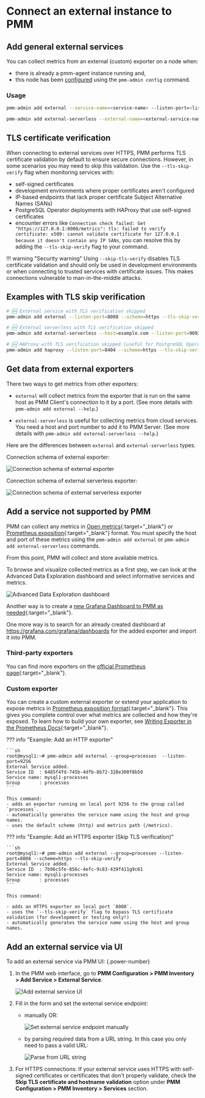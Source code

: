 # Connect an external instance to PMM

## Add general external services

You can collect metrics from an external (custom) exporter on a node when:

- there is already a pmm-agent instance running and,
- this node has been [configured](../index.md) using the `pmm-admin config` command.

### Usage

```sh
pmm-admin add external --service-name=<service-name> --listen-port=<listen-port> --metrics-path=<metrics-path> --scheme=<scheme>
```

```sh
pmm-admin add external-serverless --external-name=<external-service-name> --host=<hostname> --listen-port=<listen-port> --metrics-path=<metrics-path> --scheme=<scheme>
```

## TLS certificate verification

When connecting to external services over HTTPS, PMM performs TLS certificate validation by default to ensure secure connections. However, in some scenarios you may need to skip this validation. Use the `--tls-skip-verify` flag when monitoring services with:

- self-signed certificates
- development environments where proper certificates aren't configured
- IP-based endpoints that lack proper certificate Subject Alternative Names (SANs)
- PostgreSQL Operator deployments with HAProxy that use self-signed certificates
- encounter errors like `Connection check failed: Get "https://127.0.0.1:8008/metrics": tls: failed to verify certificate: x509: cannot validate certificate for 127.0.0.1 because it doesn't contain any IP SANs`, you can resolve this by adding the `--tls-skip-verify` flag to your command.


!!! warning "Security warning"
    Using `--skip-tls-verify` disables TLS certificate validation and should only be used in development environments or when connecting to trusted services with certificate issues. This makes connections vulnerable to man-in-the-middle attacks.

##  Examples with TLS skip verification

```sh
# 🆕 External service with TLS verification skipped
pmm-admin add external --listen-port=8008 --scheme=https --tls-skip-verify

# 🆕 External serverless with TLS verification skipped  
pmm-admin add external-serverless --host=example.com --listen-port=9093 --scheme=https --tls-skip-verify

# 🆕 HAProxy with TLS verification skipped (useful for PostgreSQL Operator deployments)
pmm-admin add haproxy --listen-port=8404 --scheme=https --tls-skip-verify
```

## Get data from external exporters

There two ways to get metrics from other exporters:

- `external` will collect metrics from the exporter that is run on the same host as PMM Client's connection to it by a port. (See more details with `pmm-admin add external --help`.)

- `external-serverless` is useful for collecting metrics from cloud services. You need a host and port number to add it to PMM Server. (See more details with `pmm-admin add external-serverless --help`.)

Here are the differences between `external` and `external-serverless` types.

Connection schema of external exporter:

![Connection schema of external exporter](../../../images/PMM_External_Exporter_Schema.jpg)

Connection schema of external serverless exporter:

![Connection schema of external serverless exporter](../../../images/PMM_External_Serverless_Exporter_Schema.jpg)

## Add a service not supported by PMM

PMM can collect any metrics in [Open metrics](https://openmetrics.io){:target="_blank"} or [Prometheus exposition](https://prometheus.io/docs/instrumenting/exposition_formats/){:target="_blank"} format. You must specify the host and port of these metrics using the `pmm-admin add external` or `pmm-admin add external-serverless` commands.

From this point, PMM will collect and store available metrics.

To browse and visualize collected metrics as a first step, we can look at the Advanced Data Exploration dashboard and select informative services and metrics.

![Advanced Data Exploration dashboard](../../../images/PMM_Advanced_Data_Exploration.jpg)

Another way is to create a [new Grafana Dashboard to PMM as needed](https://grafana.com/docs/grafana/latest/best-practices/best-practices-for-creating-dashboards/){:target="_blank"}.

One more way is to search for an already created dashboard at <https://grafana.com/grafana/dashboards> for the added exporter and import it into PMM.

### Third-party exporters

You can find more exporters on the [official Prometheus page](https://prometheus.io/docs/instrumenting/exporters/){:target="_blank"}.

### Custom exporter

You can create a custom external exporter or extend your application to expose metrics in [Prometheus exposition format](https://prometheus.io/docs/instrumenting/exposition_formats/){:target="_blank"}. This gives you complete control over what metrics are collected and how they're exposed. To learn how to build your own exporter, see [Writing Exporter in the Prometheus Docs](https://prometheus.io/docs/instrumenting/writing_exporters){:target="_blank"}.

??? info "Example: Add an HTTP exporter"

    ```sh
    root@mysql1:~# pmm-admin add external --group=processes  --listen-port=9256
    External Service added.
    Service ID  : 6485f4fd-745b-4dfb-8b72-328e300f8b50
    Service name: mysql1-processes
    Group       : processes
    ```

    This command: 
    - adds an exporter running on local port 9256 to the group called `processes`.
    - automatically generates the service name using the host and group names.
    - uses the default scheme (http) and metrics path (/metrics).


??? info "Example: Add an HTTPS exporter (Skip TLS verification)"


    ```sh
    root@mysql1:~# pmm-admin add external --group=processes --listen-port=8008 --scheme=https --tls-skip-verify
    External Service added.
    Service ID  : 7b96c5fe-856c-4efc-9c83-439f411g9c61
    Service name: mysql1-processes
    Group       : processes
    ```

    This command:

    - adds an HTTPS exporter on local port `8008`.
    - uses the `--tls-skip-verify` flag to bypass TLS certificate validation (for development or testing only!)
    - automatically generates the service name using the host and group names.


## Add an external service via UI

To add an external service via PMM UI:
{.power-number}

1. In the PMM web interface, go to **PMM Configuration > PMM Inventory > Add Service > External Service**.

    ![!Add external service UI](../../../images/PMM_External_Serverless.png)

2. Fill in the form and set the external service endpoint: 

    -  manually OR:

        ![Set external service endpoint manually](../../../images/PMM_External_Serverless_switcher_manually.png)

    - by parsing required data from a URL string. In this case you only need to pass a valid URL:

        ![Parse from URL string](../../../images/PMM_External_Serverless_switcher.png)

3. For HTTPS connections: If your external service uses HTTPS with self-signed certificates or certificates that don't properly validate, check the **Skip TLS certificate and hostname validation** option under **PMM Configuration > PMM Inventory > Services** section.

